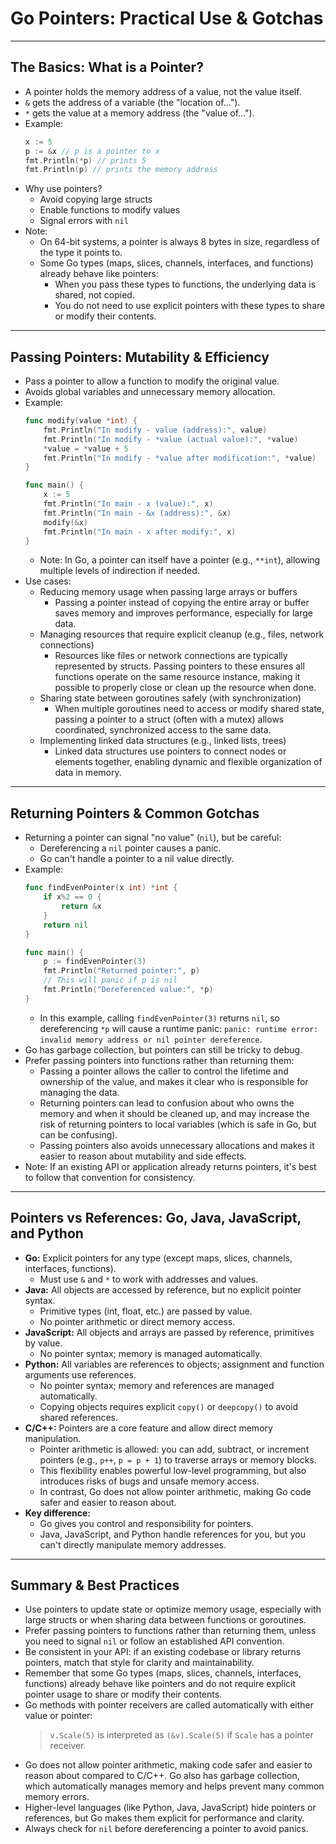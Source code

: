 # Go Pointers: Practical Use & Gotchas

---

## The Basics: What is a Pointer?

- A pointer holds the memory address of a value, not the value itself.
- `&` gets the address of a variable (the "location of...").
- `*` gets the value at a memory address (the "value of...").
- Example:
  ```go
  x := 5
  p := &x // p is a pointer to x
  fmt.Println(*p) // prints 5
  fmt.Println(p) // prints the memory address
  ```
- Why use pointers?
  - Avoid copying large structs
  - Enable functions to modify values
  - Signal errors with `nil`
- Note: 
  - On 64-bit systems, a pointer is always 8 bytes in size, regardless of the type it points to.
  - Some Go types (maps, slices, channels, interfaces, and functions) already behave like pointers:
    - When you pass these types to functions, the underlying data is shared, not copied.
    - You do not need to use explicit pointers with these types to share or modify their contents.

---

## Passing Pointers: Mutability & Efficiency

- Pass a pointer to allow a function to modify the original value.
- Avoids global variables and unnecessary memory allocation.
- Example:
  ```go
  func modify(value *int) {
      fmt.Println("In modify - value (address):", value)
      fmt.Println("In modify - *value (actual value):", *value)
      *value = *value + 5
      fmt.Println("In modify - *value after modification:", *value)
  }

  func main() {
      x := 5
      fmt.Println("In main - x (value):", x)
      fmt.Println("In main - &x (address):", &x)
      modify(&x)
      fmt.Println("In main - x after modify:", x)
  }
  ```
  - Note: In Go, a pointer can itself have a pointer (e.g., `**int`), allowing multiple levels of indirection if needed.
- Use cases:
  - Reducing memory usage when passing large arrays or buffers  
    - Passing a pointer instead of copying the entire array or buffer saves memory and improves performance, especially for large data.
  - Managing resources that require explicit cleanup (e.g., files, network connections)
    - Resources like files or network connections are typically represented by structs. Passing pointers to these ensures all functions operate on the same resource instance, making it possible to properly close or clean up the resource when done.
  - Sharing state between goroutines safely (with synchronization)
    - When multiple goroutines need to access or modify shared state, passing a pointer to a struct (often with a mutex) allows coordinated, synchronized access to the same data.
  - Implementing linked data structures (e.g., linked lists, trees)
    - Linked data structures use pointers to connect nodes or elements together, enabling dynamic and flexible organization of data in memory.

---

## Returning Pointers & Common Gotchas

- Returning a pointer can signal "no value" (`nil`), but be careful:
  - Dereferencing a `nil` pointer causes a panic.
  - Go can't handle a pointer to a nil value directly.
- Example:
  ```go
  func findEvenPointer(x int) *int {
      if x%2 == 0 {
          return &x
      }
      return nil
  }

  func main() {
      p := findEvenPointer(3)
      fmt.Println("Returned pointer:", p)
      // This will panic if p is nil
      fmt.Println("Dereferenced value:", *p)
  }
  ```
  - In this example, calling `findEvenPointer(3)` returns `nil`, so dereferencing `*p` will cause a runtime panic: `panic: runtime error: invalid memory address or nil pointer dereference`.
- Go has garbage collection, but pointers can still be tricky to debug.
- Prefer passing pointers into functions rather than returning them:
  - Passing a pointer allows the caller to control the lifetime and ownership of the value, and makes it clear who is responsible for managing the data.
  - Returning pointers can lead to confusion about who owns the memory and when it should be cleaned up, and may increase the risk of returning pointers to local variables (which is safe in Go, but can be confusing).
  - Passing pointers also avoids unnecessary allocations and makes it easier to reason about mutability and side effects.
- Note: If an existing API or application already returns pointers, it's best to follow that convention for consistency.

---

## Pointers vs References: Go, Java, JavaScript, and Python

- **Go:** Explicit pointers for any type (except maps, slices, channels, interfaces, functions).
  - Must use `&` and `*` to work with addresses and values.
- **Java:** All objects are accessed by reference, but no explicit pointer syntax.
  - Primitive types (int, float, etc.) are passed by value.
  - No pointer arithmetic or direct memory access.
- **JavaScript:** All objects and arrays are passed by reference, primitives by value.
  - No pointer syntax; memory is managed automatically.
- **Python:** All variables are references to objects; assignment and function arguments use references.
  - No pointer syntax; memory and references are managed automatically.
  - Copying objects requires explicit `copy()` or `deepcopy()` to avoid shared references.
- **C/C++:** Pointers are a core feature and allow direct memory manipulation.
  - Pointer arithmetic is allowed: you can add, subtract, or increment pointers (e.g., `p++`, `p = p + 1`) to traverse arrays or memory blocks.
  - This flexibility enables powerful low-level programming, but also introduces risks of bugs and unsafe memory access.
  - In contrast, Go does not allow pointer arithmetic, making Go code safer and easier to reason about.
- **Key difference:**  
  - Go gives you control and responsibility for pointers.
  - Java, JavaScript, and Python handle references for you, but you can't directly manipulate memory addresses.

---

## Summary & Best Practices

- Use pointers to update state or optimize memory usage, especially with large structs or when sharing data between functions or goroutines.
- Prefer passing pointers to functions rather than returning them, unless you need to signal `nil` or follow an established API convention.
- Be consistent in your API: if an existing codebase or library returns pointers, match that style for clarity and maintainability.
- Remember that some Go types (maps, slices, channels, interfaces, functions) already behave like pointers and do not require explicit pointer usage to share or modify their contents.
- Go methods with pointer receivers are called automatically with either value or pointer:
  > `v.Scale(5)` is interpreted as `(&v).Scale(5)` if `Scale` has a pointer receiver.
- Go does not allow pointer arithmetic, making code safer and easier to reason about compared to C/C++. Go also has garbage collection, which automatically manages memory and helps prevent many common memory errors.
- Higher-level languages (like Python, Java, JavaScript) hide pointers or references, but Go makes them explicit for performance and clarity.
- Always check for `nil` before dereferencing a pointer to avoid panics.
